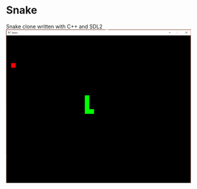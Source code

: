 # Snake
Snake clone written with C++ and SDL2
![alt tag](https://raw.githubusercontent.com/jchelius/Snake/master/screenshots/Screenshot1.PNG)
